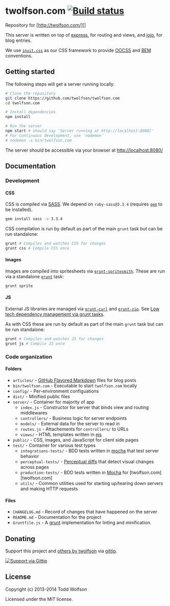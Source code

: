 # twolfson.com [![Build status](https://travis-ci.org/twolfson/twolfson.com.png?branch=master)](https://travis-ci.org/twolfson/twolfson.com)

Repository for [http://twolfson.com/][]

This server is written on top of [express][], for routing and views, and [jojo][], for blog entries.

We use [`inuit.css`][] as our CSS framework to provide [OOCSS][] and [BEM][] conventions.

[http://twolfson.com/]: http://twolfson.com/
[express]: http://expressjs.com/
[jojo]: https://github.com/twolfson/jojo/
[`inuit.css`]: https://github.com/csswizardry/inuit.css
[OOCSS]: http://oocss.org/
[BEM]: http://bem.info/

## Getting started
The following steps will get a server running locally:

```bash
# Clone the repository
git clone https://github.com/twolfson/twolfson.com
cd twolfson.com

# Install dependencies
npm install

# Run the server
npm start # should say 'Server running at http://localhost:8080/'
# For continuous development, use `nodemon`
# nodemon -x bin/twolfson.com
```

The server should be accessible via your browser at [http://localhost:8080/](http://localhost:8080/)

## Documentation
### Development
#### CSS
CSS is compiled via [SASS][]. We depend on `ruby-sass@3.3.4` (requires [`gem`][] to be installed).

```bash
gem install sass -v 3.3.4
```

CSS compilation is run by default as part of the main `grunt` task but can be run standalone:

```bash
grunt # Compiles and watches CSS for changes
grunt css # Compile CSS once
```

[SASS]: http://sass-lang.com/
[`gem`]: https://rubygems.org/
[`grunt`]: http://gruntjs.com/

#### Images
Images are compiled into spritesheets via [`grunt-spritesmith`][]. These are run via a standalone [`grunt`][] task:

```bash
grunt sprite
```

[`grunt-spritesmith`]: https://github.com/Ensighten/grunt-spritesmith

#### JS
External JS libraries are managed via [`grunt-curl`][] and [`grunt-zip`][]. See [Low tech dependency management via grunt tasks][lo-fi-grunt].

As with CSS these are run by default as part of the main `grunt` task but can be run standalone:

```bash
grunt # Compiles and watches JS for changes
grunt js # Compile JS once
```

[`grunt-curl`]: https://github.com/twolfson/grunt-curl
[`grunt-zip`]: https://github.com/twolfson/grunt-zip
[lo-fi-grunt]: /2014-01-19-low-tech-dependency-management-via-grunt-tasks

### Code organization
#### Folders
- `articles/` - [GitHub Flavored Markdown][] files for blog posts
- `bin/twolfson.com` - Executable to start `twolfson.com` locally
- `config/` - Per-environment configuations
- `dist/` - Minified public files
- `server/` - Container for majority of app
    - `index.js` - Constructor for server that binds view and routing middlewares
    - `controllers/` - Business logic for server endpoints
    - `models/` - External data for the server to read in
    - `routes.js` - Attachements for `controllers/` to URLs
    - `views/` - HTML templates written in [ejs][]
- `public/` - CSS, images, and JavaScript for client side pages
- `test/` - Container for various test types
    - `integrations-tests/` - BDD tests written in [mocha][] that test server behavior
    - `perceptual-tests/` - [Perceptual diffs][] that detect visual changes across pages
    - `production-tests/` - BDD tests written in [Mocha][mocha] for [twolfson.com][twolfson.com]
    - `utils/` - Common utilities used for starting up/tearing down servers and making HTTP requests

[GitHub Flavored Markdown]: https://help.github.com/articles/github-flavored-markdown
[ejs]: https://github.com/tj/ejs/
[mocha]: https://github.com/tj/mocha/
[Perceptual diffs]: http://www.youtube.com/watch?v=UMnZiTL0tUc

#### Files
- `CHANGELOG.md` - Record of changes that have happened on the server
- `README.md` - Documentation for the project
- `Gruntfile.js` - A [grunt][grunt] implementation for linting and minification.

[grunt]: http://gruntjs.com/

## Donating
Support this project and [others by twolfson][gittip] via [gittip][].

[![Support via Gittip][gittip-badge]][gittip]

[gittip-badge]: https://rawgithub.com/twolfson/gittip-badge/master/dist/gittip.png
[gittip]: https://www.gittip.com/twolfson/

## License
Copyright (c) 2013-2014 Todd Wolfson

Licensed under the MIT license.
